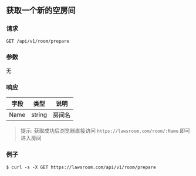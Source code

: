 ## 获取一个新的空房间

### 请求

`GET /api/v1/room/prepare`

### 参数

无

### 响应

| 字段 | 类型 | 说明 |
| --- | --- | --- |
| Name | string | 房间名 |

> 提示: 获取成功后浏览器直接访问 `https://lawsroom.com/room/:Name` 即可进入房间

### 例子

```
$ curl -s -X GET https://lawsroom.com/api/v1/room/prepare
```

